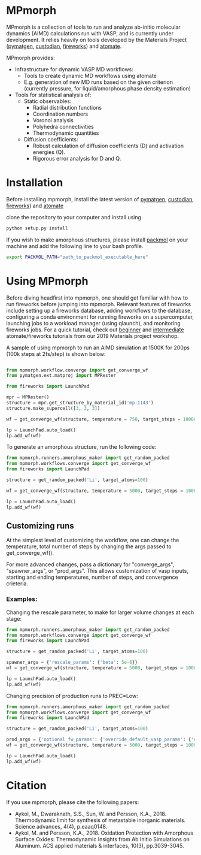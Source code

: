 # MPmorph

MPmorph is a collection of tools to run and analyze ab-initio molecular dynamics (AIMD) calculations run with VASP, 
and is currently under development.
It relies heavily on tools developed by the Materials Project ([pymatgen](http://www.pymatgen.org), 
[custodian](https://github.com/materialsproject/custodian), 
[fireworks](https://github.com/materialsproject/fireworks)) and [atomate](https://github.com/hackingmaterials/atomate).

MPmorph provides:
* Infrastructure for dynamic VASP MD workflows:
  * Tools to create dynamic MD workflows using atomate
  * E.g. generation of new MD runs based on the given criterion (currently pressure, for liquid/amorphous phase density estimation)
* Tools for statistical analysis of:
  * Static observables:
    * Radial distribution functions
    * Coordination numbers
    * Voronoi analysis
    * Polyhedra connectivities
    * Thermodynamic quantities
  * Diffusion coefficients:  
    * Robust calculation of diffusion coefficients (D) and activation energies (Q).
    * Rigorous error analysis for D and Q.

# Installation

Before installing mpmorph, install the latest version of [pymatgen](http://www.pymatgen.org), 
[custodian](https://github.com/materialsproject/custodian), 
[fireworks](https://github.com/materialsproject/fireworks)) and [atomate](https://github.com/hackingmaterials/atomate)

clone the repository to your computer and install using 
```bash
python setup.py install
```

If you wish to make amorphous structures, please install [packmol](http://m3g.iqm.unicamp.br/packmol/home.shtml) on your machine and add the following line to your bash profile. 
```bash
export PACKMOL_PATH="path_to_packmol_executable_here"
```

# Using MPmorph
Before diving headfirst into mpmorph, one should get familiar with how to run fireworks before jumping into mpmorph. Relevant features of fireworks include setting up a fireworks database, adding workflows to the database, configuring a conda environment for running fireworks on a supercomputer, launching jobs to a workload manager (using qlaunch), and monitoring fireworks jobs. For a quick tutorial, check out [beginner](https://www.youtube.com/watch?v=-MalOMJt34U) and [intermediate](https://www.youtube.com/watch?v=zYA_BbKwVO4) atomate/fireworks tutorials from our 2019 Materials project workshop. 

A sample of using mpmorph to run an AIMD simulation at 1500K for 200ps (100k steps at 2fs/step) is shown below:

```python

from mpmorph.workflow.converge import get_converge_wf
from pymatgen.ext.matproj import MPRester

from fireworks import LaunchPad

mpr = MPRester()
structure = mpr.get_structure_by_material_id('mp-1143')
structure.make_supercell([3, 3, 3])

wf = get_converge_wf(structure, temperature = 750, target_steps = 100000)

lp = LaunchPad.auto_load()
lp.add_wf(wf)
```

To generate an amorphous structure, run the following code:

```python
from mpmorph.runners.amorphous_maker import get_random_packed
from mpmorph.workflows.converge import get_converge_wf
from fireworks import LaunchPad

structure = get_random_packed('Li', target_atoms=100)

wf = get_converge_wf(structure, temperature = 5000, target_steps = 10000)

lp = LaunchPad.auto_load()
lp.add_wf(wf)
```

## Customizing runs
At the simplest level of customizing the workflow, one can change the temperature, total number of steps by changing the args passed to get_converge_wf().

For more advanced changes, pass a dictionary for "converge_args", "spawner_args", or "prod_args". This allows customization of vasp inputs, starting and ending temperatures, number of steps, and convergence crieteria.

### Examples:

Changing the rescale parameter, to make for larger volume changes at each stage:
```python
from mpmorph.runners.amorphous_maker import get_random_packed
from mpmorph.workflows.converge import get_converge_wf
from fireworks import LaunchPad

structure = get_random_packed('Li', target_atoms=100)

spawner_args = {'rescale_params': {'beta': 5e-6}}
wf = get_converge_wf(structure, temperature = 5000, target_steps = 10000, spawner_args=spawner_args)

lp = LaunchPad.auto_load()
lp.add_wf(wf)
```

Changing precision of production runs to PREC=Low:
```python
from mpmorph.runners.amorphous_maker import get_random_packed
from mpmorph.workflows.converge import get_converge_wf
from fireworks import LaunchPad

structure = get_random_packed('Li', target_atoms=100)

prod_args = {'optional_fw_params': {'override_default_vasp_params': {'user_incar_settings': {'PREC': 'Normal'}}}}
wf = get_converge_wf(structure, temperature = 5000, target_steps = 10000, prod_args = prod_args)

lp = LaunchPad.auto_load()
lp.add_wf(wf)
```


# Citation

If you use mpmorph, please cite the following papers:
 * Aykol, M., Dwaraknath, S.S., Sun, W. and Persson, K.A., 2018. Thermodynamic limit for synthesis of metastable inorganic materials. Science advances, 4(4), p.eaaq0148.
 * Aykol, M. and Persson, K.A., 2018. Oxidation Protection with Amorphous Surface Oxides: Thermodynamic Insights from Ab Initio Simulations on Aluminum. ACS applied materials & interfaces, 10(3), pp.3039-3045.
